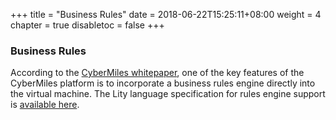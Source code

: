 +++
title = "Business Rules"
date = 2018-06-22T15:25:11+08:00
weight = 4
chapter = true
disabletoc = false
+++

### Business Rules

According to the [CyberMiles whitepaper](https://www.cybermiles.io/wp-content/uploads/2018/03/Technical-Whitepaper_en-US.pdf), one of the key features of the CyberMiles
platform is to incorporate a business rules engine directly into the 
virtual machine. The Lity language specification for rules engine support
is [available here](http://lity.readthedocs.io/en/latest/_static/files/lity-rule-engine-spec-v1-0.pdf).
